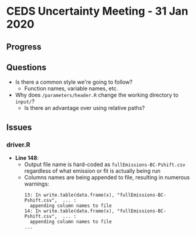 # CEDS Uncertainty Meeting - 31 Jan 2020

## Progress

## Questions
* Is there a common style we're going to follow?
  * Function names, variable names, etc.
* Why does `/parameters/header.R` change the working directory to `input/`?
  * Is there an advantage over using relative paths?

## Issues

### driver.R
* **Line 148**:
  * Output file name is hard-coded as `fullEmissions-BC-Pshift.csv` regardless of what emission or fit is actually being run
  * Columns names are being appended to file, resulting in numerous warnings:
    ```
    13: In write.table(data.frame(x), "fullEmissions-BC-Pshift.csv",  ... :
      appending column names to file
    14: In write.table(data.frame(x), "fullEmissions-BC-Pshift.csv",  ... :
      appending column names to file
    ...
    ```
